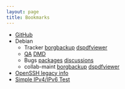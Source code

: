 ```yaml
---
layout: page
title: Bookmarks
---
```


* [GitHub](https://github.com/session)
* Debian
  * Tracker
[borgbackup](https://tracker.debian.org/pkg/borgbackup)
[dspdfviewer](https://tracker.debian.org/pkg/dspdfviewer)
  * [QA](https://qa.debian.org/developer.php?email=mail%40danny-edel.de)
  [DMD](https://udd.debian.org/dmd/?email1=mail%40danny-edel.de&email2=debian%40danny-edel.de&email3=&packages=&ignpackages=&format=html#todo)
  * Bugs
[packages](https://bugs.debian.org/cgi-bin/pkgreport.cgi?which=maint&data=mail%40danny-edel.de&archive=no&raw=yes&bug-rev=yes&pend-exc=fixed&pend-exc=done)
[discussions](https://bugs.debian.org/cgi-bin/pkgreport.cgi?bug-rev=on;exclude=pending%3Afixed;exclude=pending%3Adone;correspondent=debian%40danny-edel.de)
  * collab-maint
[borgbackup](https://anonscm.debian.org/cgit/collab-maint/borgbackup.git)
[dspdfviewer](https://anonscm.debian.org/cgit/collab-maint/dspdfviewer.git)
* [OpenSSH legacy info](http://www.openssh.com/legacy.html)
* [Simple IPv4/IPv6 Test](http://test-ipv6.com/simple_test.html)
